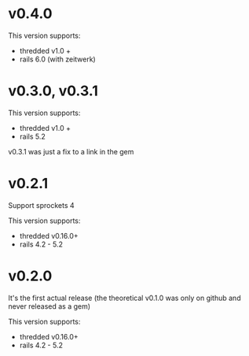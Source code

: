# v0.4.0

This version supports:

* thredded v1.0 +
* rails 6.0 (with zeitwerk)

# v0.3.0, v0.3.1

This version supports:

* thredded v1.0 +
* rails 5.2

v0.3.1 was just a fix to a link in the gem

# v0.2.1

Support sprockets 4

This version supports:
 
 * thredded v0.16.0+
 * rails 4.2 - 5.2

# v0.2.0

It's the first actual release (the theoretical v0.1.0 was only on github and never released as a gem)

This version supports:
 
 * thredded v0.16.0+
 * rails 4.2 - 5.2

